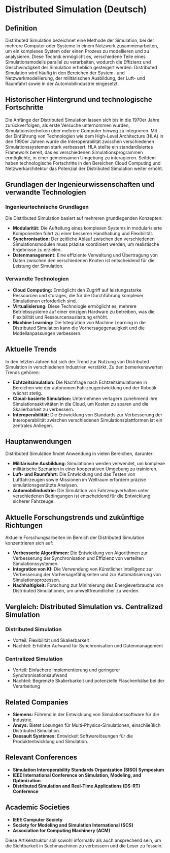 # Distributed Simulation (Deutsch)

## Definition

Distributed Simulation bezeichnet eine Methode der Simulation, bei der mehrere Computer oder Systeme in einem Netzwerk zusammenarbeiten, um ein komplexes System oder einen Prozess zu modellieren und zu analysieren. Diese Technik ermöglicht es, verschiedene Teile eines Simulationsmodells parallel zu verarbeiten, wodurch die Effizienz und Geschwindigkeit der Simulation erheblich gesteigert werden. Distributed Simulation wird häufig in den Bereichen der System- und Netzwerkmodellierung, der militärischen Ausbildung, der Luft- und Raumfahrt sowie in der Automobilindustrie eingesetzt.

## Historischer Hintergrund und technologische Fortschritte

Die Anfänge der Distributed Simulation lassen sich bis in die 1970er Jahre zurückverfolgen, als erste Versuche unternommen wurden, Simulationstechniken über mehrere Computer hinweg zu integrieren. Mit der Einführung von Technologien wie dem High-Level Architecture (HLA) in den 1990er Jahren wurde die Interoperabilität zwischen verschiedenen Simulationssystemen stark verbessert. HLA stellte ein standardisiertes Framework bereit, das es verschiedenen Simulationsprogrammen ermöglichte, in einer gemeinsamen Umgebung zu interagieren. Seitdem haben technologische Fortschritte in den Bereichen Cloud Computing und Netzwerkarchitektur das Potenzial der Distributed Simulation weiter erhöht.

## Grundlagen der Ingenieurwissenschaften und verwandte Technologien

### Ingenieurtechnische Grundlagen

Die Distributed Simulation basiert auf mehreren grundlegenden Konzepten:

- **Modularität:** Die Aufteilung eines komplexen Systems in modularisierte Komponenten führt zu einer besseren Handhabung und Flexibilität.
- **Synchronisation:** Der zeitliche Ablauf zwischen den verschiedenen Simulationsmodulen muss präzise koordiniert werden, um realistische Ergebnisse zu erzielen.
- **Datenmanagement:** Eine effiziente Verwaltung und Übertragung von Daten zwischen den verschiedenen Knoten ist entscheidend für die Leistung der Simulation.

### Verwandte Technologien

- **Cloud Computing:** Ermöglicht den Zugriff auf leistungsstarke Ressourcen und storages, die für die Durchführung komplexer Simulationen erforderlich sind.
- **Virtualisierung:** Diese Technologie ermöglicht es, mehrere Betriebssysteme auf einer einzigen Hardware zu betreiben, was die Flexibilität und Ressourcenauslastung erhöht.
- **Machine Learning:** Die Integration von Machine Learning in die Distributed Simulation kann die Vorhersagegenauigkeit und die Modellanpassungen verbessern.

## Aktuelle Trends

In den letzten Jahren hat sich der Trend zur Nutzung von Distributed Simulation in verschiedenen Industrien verstärkt. Zu den bemerkenswerten Trends gehören:

- **Echtzeitsimulation:** Die Nachfrage nach Echtzeitsimulationen in Bereichen wie der autonomen Fahrzeugentwicklung und der Robotik wächst stetig.
- **Cloud-basierte Simulation:** Unternehmen verlagern zunehmend ihre Simulationsaktivitäten in die Cloud, um Kosten zu sparen und die Skalierbarkeit zu verbessern.
- **Interoperabilität:** Die Entwicklung von Standards zur Verbesserung der Interoperabilität zwischen verschiedenen Simulationsplattformen ist ein zentrales Anliegen.

## Hauptanwendungen

Distributed Simulation findet Anwendung in vielen Bereichen, darunter:

- **Militärische Ausbildung:** Simulationen werden verwendet, um komplexe militärische Szenarien in einer kooperativen Umgebung zu trainieren.
- **Luft- und Raumfahrt:** Die Entwicklung und das Testen von Luftfahrzeugen sowie Missionen im Weltraum erfordern präzise simulationsgestützte Analysen.
- **Automobilindustrie:** Die Simulation von Fahrzeugverhalten unter verschiedenen Bedingungen ist entscheidend für die Entwicklung sicherer Fahrzeuge.

## Aktuelle Forschungstrends und zukünftige Richtungen

Aktuelle Forschungsarbeiten im Bereich der Distributed Simulation konzentrieren sich auf:

- **Verbesserte Algorithmen:** Die Entwicklung von Algorithmen zur Verbesserung der Synchronisation und Effizienz von verteilten Simulationssystemen.
- **Integration von KI:** Die Verwendung von Künstlicher Intelligenz zur Verbesserung der Vorhersagefähigkeiten und zur Automatisierung von Simulationsprozessen.
- **Nachhaltigkeit:** Forschung zur Minimierung des Energieverbrauchs von Distributed Simulationen, um umweltfreundlicher zu werden.

## Vergleich: Distributed Simulation vs. Centralized Simulation

### Distributed Simulation

- Vorteil: Flexibilität und Skalierbarkeit
- Nachteil: Erhöhter Aufwand für Synchronisation und Datenmanagement

### Centralized Simulation

- Vorteil: Einfachere Implementierung und geringerer Synchronisationsaufwand
- Nachteil: Begrenzte Skalierbarkeit und potenzielle Flaschenhälse bei der Verarbeitung

## Related Companies

- **Siemens:** Führend in der Entwicklung von Simulationssoftware für die Industrie.
- **Ansys:** Bietet Lösungen für Multi-Physics-Simulationen, einschließlich Distributed Simulation.
- **Dassault Systèmes:** Entwickelt Softwarelösungen für die Produktentwicklung und Simulation.

## Relevant Conferences

- **Simulation Interoperability Standards Organization (SISO) Symposium**
- **IEEE International Conference on Simulation, Modeling, and Optimization**
- **Distributed Simulation and Real-Time Applications (DS-RT) Conference**

## Academic Societies

- **IEEE Computer Society**
- **Society for Modeling and Simulation International (SCS)**
- **Association for Computing Machinery (ACM)**

Diese Artikelstruktur soll sowohl informativ als auch ansprechend sein, um die Sichtbarkeit in Suchmaschinen zu verbessern und die Leser zu fesseln.